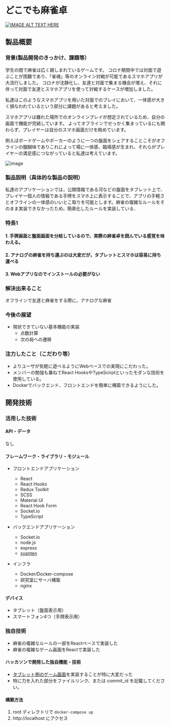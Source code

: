 # どこでも麻雀卓

[![IMAGE ALT TEXT HERE](https://jphacks.com/wp-content/uploads/2021/07/JPHACKS2021_ogp.jpg)](https://www.youtube.com/watch?v=LUPQFB4QyVo)

## 製品概要

### 背景(製品開発のきっかけ、課題等）

学生の間で麻雀は広く親しまれているゲームです。
コロナ期間中では対面で遊ぶことが困難であり、「雀魂」等のオンライン対戦が可能であるスマホアプリが大流行しました。
コロナが沈静化し、友達と対面で集まる機会が増え、それに伴って対面で友達とスマホアプリを使って対戦するケースが増加しました。

私達はこのようなスマホアプリを用いた対面でのプレイにおいて、一体感が大きく損なわれているという部分に課題があると考えました。

スマホアプリは離れた場所でのオンラインプレイが想定されているため、自分の画面で機能が完結しています。
よってオフラインでせっかく集まっているにも関わらず、プレイヤーは自分のスマホ画面だけを眺めています。


例えばボードゲームやポーカーのように一つの盤面をシェアすることこそがオフラインの醍醐味でありこれによって場に一体感、臨場感が生まれ、それらがプレイヤーの満足感につながっていると私達は考えています。

![image](https://user-images.githubusercontent.com/15964431/139481384-938bc061-1c34-4725-a3af-66dc5812533c.png)


### 製品説明（具体的な製品の説明）
私達のアプリケーションでは，公開情報である河などの盤面をタブレット上で、プレイヤー個人の情報である手牌をスマホ上に表示することで、アプリの手軽さとオフラインの一体感のいいとこ取りを可能とします。麻雀の複雑なルールをそのまま実装できなかったため，簡素化したルールを実装している．

### 特長1

#### 1. 手牌画面と盤面画面を分岐しているので、実際の麻雀卓を囲んでいる感覚を味わえる。
#### 2. アナログの麻雀を持ち運ぶのは大変だが，タブレットとスマホは容易に持ち運べる
#### 3. Webアプリなのでインストールの必要がない

### 解決出来ること
オフラインで友達と麻雀をする際に，アナログな麻雀

### 今後の展望
- 現状できていない基本機能の実装
    - 点数計算
    - 次の局への遷移

### 注力したこと（こだわり等）

- よりユーザが気軽に遊べるようにWebベースでの実現にこだわった。
- メンバーの勉強も兼ねてReact HooksやTypeScirptといったモダンな技術を使用している。
- Dockerでバックエンド、フロントエンドを簡単に構築できるようにした。

## 開発技術

### 活用した技術
#### API・データ
なし

#### フレームワーク・ライブラリ・モジュール

- フロントエンドアプリケーション
    - React
    - React Hooks
    - Redux Toolkit
    - SCSS
    - Material UI
    - React Hook Form
    - Socket.io
    - TypeScript
- バックエンドアプリケーション
    - Socket.io
    - node.js
    - express
    - [syanten](https://www.npmjs.com/package/syanten?activeTab=readme)

- インフラ
    - Docker/Docker-compose
    - 研究室にサーバ構築
    - nginx
    
#### デバイス
- タブレット（盤面表示用）
- スマートフォン4つ（手牌表示用）

### 独自技術
- 麻雀の複雑なルールの一部をReactベースで実装した
- 麻雀の複雑なゲーム画面をReactで実装した

#### ハッカソンで開発した独自機能・技術

- [タブレット側のゲーム画面](https://github.com/jphacks/B_2106/tree/main/frontend/src/pages/GameHost)を実装することが特に大変だった
- 特に力を入れた部分をファイルリンク、または commit_id を記載してください。

#### 構築方法
1. root ディレクトリで
```docker-compose up```
2. http://localhost にアクセス
